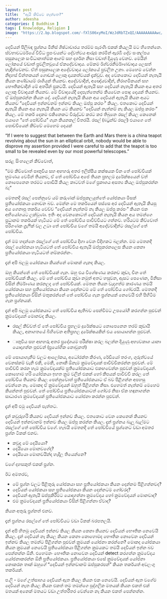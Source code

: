 ```yaml
---
layout: post
title:  "ඇයි කිව්වෙ නැත්තෙ?"
author: adeesha
categories: [ Buddhism ]
tags: [ Knowledge, Religion ]
image: "https://2.bp.blogspot.com/-fXlS06xyMoI/WzJdRbTZxQI/AAAAAAAAAwc/tSnTpZuJzPIG22733qeL18uFnJZC6fVLQCLcBGAs/s1600/teapot1.jpg"
---
```


දෙවියන් පිලිබඳ ප්‍රශ්නය මිනිස් ශිෂ්ටාචාරය තරම්ම පැරණි එකක් කියලයි මට හිතෙන්නෙ. ස්වභාවධර්මයේ විවිධ ප්‍රපංචයන්ට දේවත්වය ආරුඪ කරමින් ඇරඹි දේව සංකල්පය පසුකලෙක සංවිධානාත්මක ආගම් සහ දර්ශන නිසා වඩාත් දියුණු වෙනව. මෙයින් ලෝකයේ වඩාත් ප්‍රචලිතවූයේ ඒකදේවවාදය. මේකම ඊශ්වරනිර්මාණවාදය ලෙසත් හැඳින්වෙනව. ඒත් පසුකාලෙක අදේවවාදය ලෝකයේ ප්‍රචලිත උනා. මෙහෙම වෙන්න නිදහස් චින්තකයන් ගොඩක් ලොකු දායකත්වයක් දැක්වුව. අද වෙනකොට දෙවියන් නැතැයි කියන කණ්ඩායම් රාශියක් තියනව. අදේවවාදීන්, අඥේයවාදීන්, නිරාගමිකයන් සහ භෞතිකවාදීන් මේ අතරින් ප්‍රකටයි. දෙවියන් ඇතැයි සහ දෙවියන් නැතැයි කියන අය අතර ලොකු විවාදයක් තියනව. මේ විවාදයේදී දෙපැත්තෙන්ම කියවෙන පොදු දෙයක් තියනව. ඒ ඔප්පුකරන්න කියන දේ. දෙවියන් නැතැයි කියන අය දෙවියන් ඇතැයි කියන අයට කියනව “දෙවියන් ඉන්නවනම් ඉන්නව කියල ඔප්පු කරපං” කියල. එතකොට දෙවියන් ඇතැයි කියන අය නැතැයි කියන යට කියනව “දෙවියන් නැත්නම් නෑ කියල ඔප්පු කරපං” කියල. මේ තර්ක දෙකම එකිනෙකට විරුද්ධව කරට කර තිබුනෙ රසල් කියල කෙනෙක් එයාගෙ “තේ පෝච්චිය” ගැන කියනකල් විතරයි. රසල් (බට්‍රන්ඩ් රසල්) එයාගෙ තේ පොච්චියෙන් කිව්වේ මෙහෙම දෙයක්

“If I were to suggest that between the Earth and Mars there is a china teapot revolving about the sun in an elliptical orbit, nobody would be able to disprove my assertion provided I were careful to add that the teapot is too small to be revealed even by our most powerful telescopes.”

සරළ සිංහලෙන් කිව්වොත්,

“මම කිව්වොත් පෘතුවිය සහ අඟහරු අතර ඉලිප්සීය කක්ෂයක චීන තේ පෝච්චියක් භ්‍රමණය වෙමින් තියනව, ඒ තේ පෝච්චිය අපේ තියන ප්‍රභලම දුරේක්ෂයෙන් වත් නොපෙනෙන තරමට පොඩියි කියල කාටවත් මගේ ප්‍රකාශය අසත්‍ය කියල ඔප්පුකරන්න බෑ”

මෙතනදි රසල් පෙන්නුවෙ යම් කරුණක් ඔප්පුකලයුත්තේ යෝජකයා මිසක් ප්‍රතියෝජකයා නොවන බව. මෙන්න මෙ තර්කයෙන් පස්සෙ අර දෙවියන් ඇතැයි කියපු අය ගෙනාපු තර්කය වෙච්ච “දෙවියන් නැත්නම් නෑ කියල ඔප්පු කරපං” කියන එක අභියෝගයට ලක්වුණා. ඉතිං අද වෙනකොටත් දෙවියන් නැතැයි කියන අය තමන්ගෙ ප්‍රධානම තර්කයක් හැටියට මේ තේ පෝච්චිය පාවිච්චියට ගන්නව. හරියටම කිව්වොත් පරිගණක ග්‍රැෆික් වල උටා තේ පෝච්චිය වගේ තමයි අදේවවාදීන්ට රසල්ගේ තේ පෝච්චිය.

දැන් මම හදන්නෙ රසල්ගේ තේ පෝච්චිය දිහා වෙන විදිහකට බලන්න. මම මෙතනදී රසල් යෝජකයා හැටියටත් තේ පෝච්චිය ඇතැයි ඔප්පුකරනලෙස කියන කෙනා ප්‍රතියෝජකයා හැටියටත් නම්කරන්නං.

දැන් අපි බලමු යෝජකයා කියන්නේ මොකක් ගැනද කියල.

ඔහු කියන්නේ තේ පෝච්චියක් ගැන. ඔහු එය විශේෂණය කරනව කුඩා, චීන තේ පෝච්චියක් කියල. මේ තේ පෝච්චිය කුඩා නමුත් අතට හසුවන, ඇසට පෙණෙන, මිනිසා විසින් නිර්මාණය කරනලද තේ පෝච්චියක්. මෙතන තියන වැදගත්ම කාරණය තමයි යෝජකයා සහ ප්‍රතියෝජකයා කියන දෙන්නටම මේ තේ පෝච්චිය ගෝචරයි. මෙතනදී ප්‍රතියෝජකයා විසින් මතුකරන්නේ තේ පෝච්චිය ගැන ප්‍රශ්නයක් නෙවෙයි එහි පිහිටීම ගැන ප්‍රශ්නයක්.

දැන් අපි බලමු යෝජකයාට තේ පෝච්චිය ඇතිබව පෙන්වීමට උපයෝගී කරගන්න පුළුවන් ක්‍රමවේදයන් මොනවද කියල.

- රසල් කිව්වත් ඒ තේ පෝච්චිය ප්‍රභලම දුරේක්ෂයට නොපෙනෙන තරම් කුඩායි කියල, අනාගතයේ බිහිවෙන අතිප්‍රභල දුරේක්ෂයකින් එය සොයාගන්න පුළුවන්.

- ෘතුවිය සහ අඟහරු අතර ප්‍රදේශයම පරීක්ෂා කරල බලන්න දියුණු අභ්‍යවකාශ යානා යොදාගන්න පුළුවන් (ප්‍රයෝගික නොවුනත්)

මේ සොයාගැනීම වලට ආලෝකය, අධෝරක්ත කිරණ, රේඩියෝ තරංග, ගුරුත්වයේ වෙනස්කම් වැනි එකී, මෙකී, නොකී ඕනෑම ක්‍රමවේදයක් පාවිච්චිකරන්න පුළුවන්. මේ පාවිච්චි කරන හැම ක්‍රමවේදයක්ම ප්‍රතියෝජකයාට එකඟවෙන්න පුළුවන් ක්‍රමවේදයන්. කොහොම හරි යෝජකයා ඉහත ක්‍රම වලින් එකක් හෝ කීපයක් පාවිච්චි කරල තේ පෝච්චිය තියනව කියල පෙන්නුවොත් ප්‍රතියෝජකයාට ඒ බව පිළිගන්න අපහසු වෙන්නෙ නෑ. මොකද ඒ ක්‍රමවේදයන් ඔහුත් පිළිගන්න නිසා. එහෙමත් නැත්නම් මෙහෙම කියන්නත් පුළුවන්. තේ පෝච්චිය ප්‍රතියෝජකයාටත් ගෝචර නිසා ඒක හඳුනාගන්න සාධාරණ ක්‍රමවේදයක් ප්‍රතියෝජකයාට යෝජනා කරන්න පුළුවන්.

දැන් අපි එමු දෙවියන් පැත්තට.

දැන් කවුරුහරි කියනව දෙවියන් ඉන්නව කියල. එතකොට වෙන කෙනෙක් කියනව දෙවියන් ඉන්නවානම් ඉන්නව කියල ඔප්පු කරන්න කියල. දැන් ප්‍රශ්නය බැලූ බැල්මට රසල්ගේ තේ පෝච්චිය වගේ. හැබයි මෙතනදි තේ පෝච්චියේ ප්‍රශ්නෙට වඩා අමතර ප්‍රශ්න ටිකක් එනව.

- කවුද මේ දෙයියො?
- දෙයියො මොනවගේද?
- දෙයියො මොනවයින්ද හැදිල තියෙන්නෙ?

වගේ දහසකුත් එකක් ප්‍රශ්න.

ඊට අමතරව,

- මේ ප්‍රශ්න වලට පිළිතුරු යෝජකයා සහ ප්‍රතියෝජකයා කියන දෙන්නම පිළිගන්නවද?
- දෙවියන් යෝජකයා සහ ප්‍රතියෝජකයා කියන දෙන්නටම ගෝචරද?
- දෙවියන් ඇතැයි ඔප්පුකිරීමට යොදාගන්නා ක්‍රමවේදය හෝ ක්‍රමවේදයන් මොනවාද?
- එම ක්‍රමවේදයන් ප්‍රතියෝජකයා විසින් පිළිගන්නා ඒවාද?

කියන අතුරු ප්‍රශ්නත් එනව.

දැන් ප්‍රශ්නය රසල්ගේ තේ පෝච්චියට වඩා ටිකක් බරපතලයි.

දැන් අපි හිතමු දෙවියන් ඉන්නව කියල කියන කෙනා කියනව දෙවියන් භෞතික නෙවෙයි කියල. දැන් දෙවියන් නෑ කියල කියන කෙනා කොහොමද භෞතික නොවෙන දෙවියන් ඉන්නව කියල තමන්ට පිළිගන්න පුළුවන් ක්‍රමයක් යෝජනා කරන්නෙ? මොකද යෝජකයා කියන ක්‍රමයක් නෙවෙයි ප්‍රතියෝජකයා පිළිගන්න ක්‍රමයකට තමයි දෙවියන් ඉන්න බව පෙන්නන්න ඕනි. එහෙමනං භෞතික නොවෙන දෙවියන් detect කරගන්න ක්‍රමවේදය යෝජනාකරන්න ඕනි ප්‍රතියෝජකයා. ප්‍රතියෝජකයා එසේ ක්‍රමවේදයක් යෝජනා නොකරන තාක් ඔහුගේ “දෙවියන් ඉන්නවානම් ඔප්පුකරපන්” කියන තර්කයත් අවලංගු තර්කයක්.

ප.ලි - මගේ උත්සාහය දෙවියන් ඇත කියල කියන එක නෙවෙයි. දෙවියන් ඇත වගේම දෙවියන් නැත කියල කියන එකත් තම තමන්ගෙ පුද්ගලික මතයක් කියන එකත් එක් මතයක් අනෙක් මතයට වඩා උත්තරීතර වෙන්නෙ නෑ කියන එකත් පෙන්නන්න.
